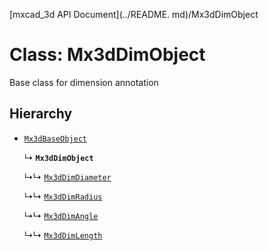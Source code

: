 [mxcad_3d API Document](../README. md)/Mx3dDimObject

# Class: Mx3dDimObject

Base class for dimension annotation

## Hierarchy

- [`Mx3dBaseObject`](Mx3dBaseObject.md)

  ↳ **`Mx3dDimObject`**

  ↳↳ [`Mx3dDimDiameter`](Mx3dDimDiameter.md)

  ↳↳ [`Mx3dDimRadius`](Mx3dDimRadius.md)

  ↳↳ [`Mx3dDimAngle`](Mx3dDimAngle.md)

  ↳↳ [`Mx3dDimLength`](Mx3dDimLength.md)

